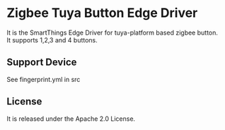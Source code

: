 # Zigbee Tuya Button Edge Driver
It is the SmartThings Edge Driver for tuya-platform based zigbee button.  
It supports 1,2,3 and 4 buttons.  

## Support Device
See fingerprint.yml in src

## License
It is released under the Apache 2.0 License.